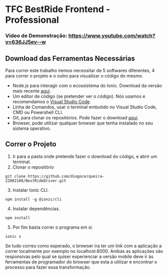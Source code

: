 # TFC BestRide Frontend - Professional

### Video de Demonstração: https://www.youtube.com/watch?v=636JJ5ev--w

## Download das Ferramentas Necessárias
Para correr este trabalho iremos necessitar de 5 softwares diferentes, 4 para correr o projeto e o
outro para visualizar o código do mesmo.

- Node.js para interagir com o ecossistema do Ionic. Download da versão mais recente [aqui](https://nodejs.org/en/download/).
- Um editor de código (se pretender ver o código). Nós usamos e recomendamos o [Visual Studio Code](https://code.visualstudio.com/download).
- Linha de Comandos, usar o terminal embutido no Visual Studio Code, CMD ou Powershell CLI.
- Git, para clonar os repositórios. Pode fazer o download [aqui](https://git-scm.com/downloads).
- Browser, pode utilizar qualquer browser que tenha instalado no seu sistema operativo.

## Correr o Projeto
1. Ir para a pasta onde pretende fazer o download do código, e abrir um terminal.
2. Clonar o repositório 
```
git clone https://github.com/diogocerqueira-22002160/BestRideDriver.git
```
3. Instalar Ionic CLI.
```
npm install -g @ionic/cli
```
4. Instalar dependências.
```
npm install
```
5. Por fim basta correr o programa em si.
```
ionic s
```
Se tudo correu como esperado, o browser ira ter um link com a aplicação a correr localmente por exemplo no localhost:8000. Ambas as aplicações são responsivas pelo qual se quiser experienciar a versão mobile deve ir às ferramentas de programador do browser que esta a utilizar e encontrar o processo para fazer essa transformação.
